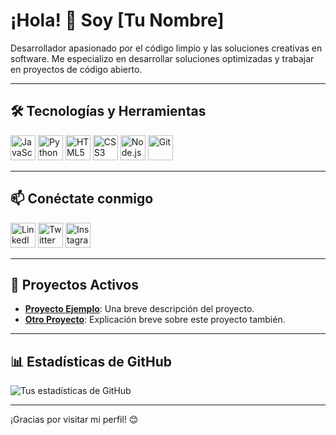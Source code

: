 # ¡Hola! 👋 Soy [Tu Nombre]

Desarrollador apasionado por el código limpio y las soluciones creativas en software. Me especializo en desarrollar soluciones optimizadas y trabajar en proyectos de código abierto.

---

## 🛠 Tecnologías y Herramientas
<div>
    <img src="https://cdn.jsdelivr.net/gh/devicons/devicon/icons/javascript/javascript-original.svg" title="JavaScript" alt="JavaScript" width="40" height="40"/>
    <img src="https://cdn.jsdelivr.net/gh/devicons/devicon/icons/python/python-original.svg" title="Python" alt="Python" width="40" height="40"/>
    <img src="https://cdn.jsdelivr.net/gh/devicons/devicon/icons/html5/html5-original.svg" title="HTML5" alt="HTML5" width="40" height="40"/>
    <img src="https://cdn.jsdelivr.net/gh/devicons/devicon/icons/css3/css3-original.svg" title="CSS3" alt="CSS3" width="40" height="40"/>
    <img src="https://cdn.jsdelivr.net/gh/devicons/devicon/icons/nodejs/nodejs-original.svg" title="Node.js" alt="Node.js" width="40" height="40"/>
    <img src="https://cdn.jsdelivr.net/gh/devicons/devicon/icons/git/git-original.svg" title="Git" alt="Git" width="40" height="40"/>
    <!-- Añade más iconos SVG según tus tecnologías -->
</div>

---

## 📫 Conéctate conmigo
<p>
    <a href="https://www.linkedin.com/in/tu-perfil" target="_blank"><img src="https://cdn.jsdelivr.net/gh/simple-icons/simple-icons/icons/linkedin.svg" alt="LinkedIn" width="40" height="40"></a>
    <a href="https://twitter.com/tu-usuario" target="_blank"><img src="https://cdn.jsdelivr.net/gh/simple-icons/simple-icons/icons/twitter.svg" alt="Twitter" width="40" height="40"></a>
    <a href="https://instagram.com/tu-usuario" target="_blank"><img src="https://cdn.jsdelivr.net/gh/simple-icons/simple-icons/icons/instagram.svg" alt="Instagram" width="40" height="40"></a>
    <!-- Añade otros iconos de redes sociales -->
</p>

---

## 🌱 Proyectos Activos
- **[Proyecto Ejemplo](https://github.com/usuario/proyecto-ejemplo)**: Una breve descripción del proyecto.
- **[Otro Proyecto](https://github.com/usuario/otro-proyecto)**: Explicación breve sobre este proyecto también.

---

## 📊 Estadísticas de GitHub
![Tus estadísticas de GitHub](https://github-readme-stats.vercel.app/api?username=tu-usuario&show_icons=true&theme=radical)

---

¡Gracias por visitar mi perfil! 😊

